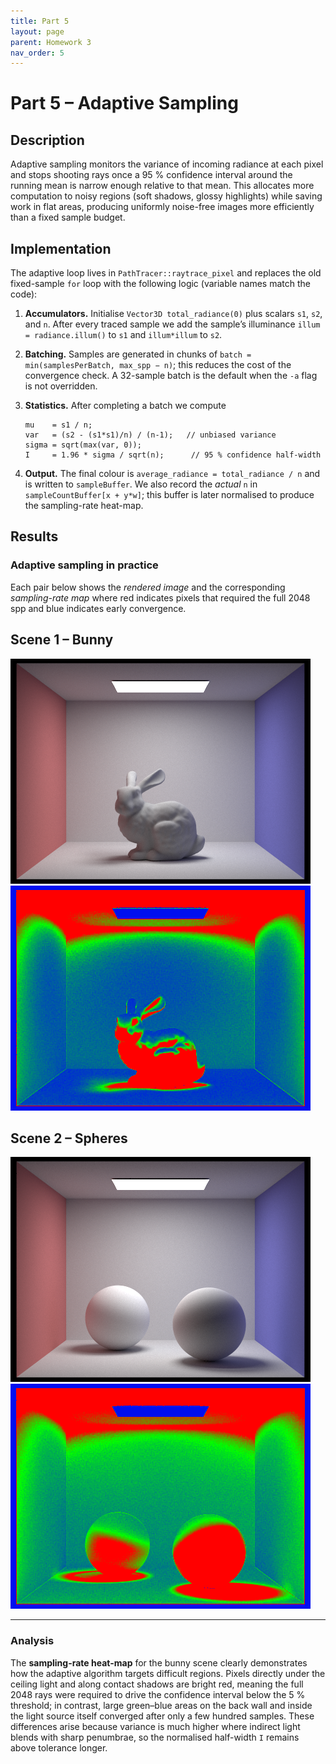 ```yaml
---
title: Part 5
layout: page
parent: Homework 3
nav_order: 5
---
```


# Part 5 – Adaptive Sampling

## Description

Adaptive sampling monitors the variance of incoming radiance at each pixel and stops shooting rays once a 95 % confidence interval around the running mean is narrow enough relative to that mean. This allocates more computation to noisy regions (soft shadows, glossy highlights) while saving work in flat areas, producing uniformly noise-free images more efficiently than a fixed sample budget.

## Implementation

The adaptive loop lives in `PathTracer::raytrace_pixel` and replaces the old fixed-sample `for` loop with the following logic (variable names match the code):

1. **Accumulators.** Initialise `Vector3D total_radiance(0)` plus scalars `s1`, `s2`, and `n`. After every traced sample we add the sample’s illuminance `illum = radiance.illum()` to `s1` and `illum*illum` to `s2`.
2. **Batching.** Samples are generated in chunks of `batch = min(samplesPerBatch, max_spp − n)`; this reduces the cost of the convergence check. A 32-sample batch is the default when the `-a` flag is not overridden.
3. **Statistics.** After completing a batch we compute

   ```
   mu    = s1 / n;
   var   = (s2 - (s1*s1)/n) / (n-1);   // unbiased variance
   sigma = sqrt(max(var, 0));
   I     = 1.96 * sigma / sqrt(n);      // 95 % confidence half-width
   ```

4. **Output.** The final colour is `average_radiance = total_radiance / n` and is written to `sampleBuffer`. We also record the _actual_ `n` in `sampleCountBuffer[x + y*w]`; this buffer is later normalised to produce the sampling-rate heat-map.

## Results

### Adaptive sampling in practice

Each pair below shows the _rendered image_ and the corresponding _sampling-rate map_ where red indicates pixels that required the full 2048 spp and blue indicates early convergence.

## Scene 1 – Bunny

![bunny](testbunny.png)
![bunny](testbunny_rate.png)

## Scene 2 – Spheres

![bunny](testSphere.png)
![bunny](testSphere_rate.png)

---

### Analysis

The **sampling-rate heat-map** for the bunny scene clearly demonstrates how the adaptive algorithm targets difficult regions. Pixels directly under the ceiling light and along contact shadows are bright red, meaning the full 2048 rays were required to drive the confidence interval below the 5 % threshold; in contrast, large green–blue areas on the back wall and inside the light source itself converged after only a few hundred samples. These differences arise because variance is much higher where indirect light blends with sharp penumbrae, so the normalised half-width `I` remains above tolerance longer.
